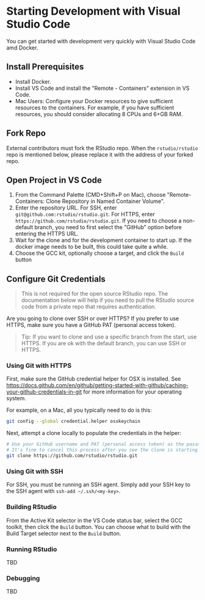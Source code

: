 # Starting Development with Visual Studio Code

You can get started with development very quickly with Visual Studio Code amd Docker.

## Install Prerequisites

* Install Docker.
* Install VS Code and install the "Remote - Containers" extension in VS Code.
* Mac Users: Configure your Docker resources to give sufficient resources to the
  containers. For example, if you have sufficient resources, you should consider allocating
  8 CPUs and 6+GB RAM.

## Fork Repo

External contributors must fork the RStudio repo. When the `rstudio/rstudio` repo is mentioned
below, please replace it with the address of your forked repo.

## Open Project in VS Code

1. From the Command Palette (CMD+Shift+P on Mac), choose "Remote-Containers: Clone Repository
   in Named Container Volume".
2. Enter the repository URL. For SSH, enter `git@github.com:rstudio/rstudio.git`. For HTTPS, enter
   `https://github.com/rstudio/rstudio.git`. If you need to choose a non-default branch, you need
   to first select the "GitHub" option before entering the HTTPS URL.
3. Wait for the clone and for the development container to start up. If the docker image needs to be built, this could
   take quite a while.
4. Choose the GCC kit, optionally choose a target, and click the `Build` button

## Configure Git Credentials

> This is not required for the open source RStudio repo. The documentation below will help
> if you need to pull the RStudio source code from a private repo that requires authentication.

Are you going to clone over SSH or over HTTPS? If you prefer to use HTTPS,
make sure you have a GitHub PAT (personal access token).

> Tip: If you want to clone and use a specific branch from the start, use HTTPS. If
> you are ok with the default branch, you can use SSH or HTTPS.

### Using Git with HTTPS

First, make sure the GitHub credential helper for OSX is installed. See
https://docs.github.com/en/github/getting-started-with-github/caching-your-github-credentials-in-git
for more information for your operating system.

For example, on a Mac, all you typically need to do is this:

```sh
git config --global credential.helper osxkeychain
```

Next, attempt a clone locally to populate the credentials in the helper:

```sh
# Use your GitHub username and PAT (personal access token) as the password when prompted.
# It's fine to cancel this process after you see the clone is starting successfully.
git clone https://github.com/rstudio/rstudio.git
```

### Using Git with SSH

For SSH, you must be running an SSH agent. Simply add your SSH key to the SSH agent
with `ssh-add ~/.ssh/<my-key>`.

### Building RStudio

From the Active Kit selector in the VS Code status bar, select the GCC toolkit, then click the `Build` button.
You can choose what to build with the Build Target selector next to the `Build` button.

### Running RStudio

TBD

### Debugging

TBD
